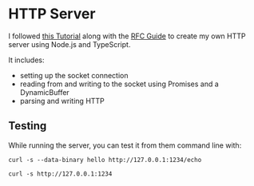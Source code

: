 # HTTP Server
I followed [this Tutorial](https://build-your-own.org/webserver/) along with the 
[RFC Guide](https://www.rfc-editor.org/rfc/rfc9110.html) to create my own HTTP server using Node.js and TypeScript. 


It includes:
- setting up the socket connection
- reading from and writing to the socket using Promises and a DynamicBuffer
- parsing and writing HTTP


## Testing
While running the server, you can test it from them command line with:

`curl -s --data-binary hello http://127.0.0.1:1234/echo`

`curl -s http://127.0.0.1:1234`
